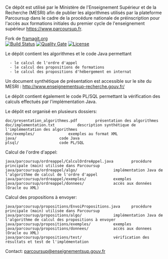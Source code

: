 Ce dépôt est utilisé par le Ministère de l'Enseignement Supérieur et de la Recherche (MESRI) afin de publier les algorithmes utilisés par la plateforme Parcoursup dans le cadre de la procédure nationale de préinscription pour l'accès aux formations initiales du premier cycle de l'enseignement supérieur https://www.parcoursup.fr. 

Fork de [framagit.org](https://framagit.org/parcoursup/algorithmes-de-parcoursup)  
[![Build Status](https://travis-ci.org/fabdouglas/parcoursup-algo.svg?branch=master)](https://travis-ci.org/fabdouglas/parcoursup-algo)
[![Quality Gate](https://sonarcloud.io/api/project_badges/measure?metric=alert_status&project=fr.gouv.education:root)](https://sonarcloud.io/dashboard/index/fr.gouv.education:parcoursup-algo)
[![License](http://img.shields.io/:license-mit-blue.svg)](http://fabdouglas.mit-license.org/)


Le dépôt contient les algorithmes et le code Java permettant

      - le calcul de l'ordre d'appel
      - le calcul des propositions de formations
      - le calcul des propositions d'hébergement en internat

Un document synthétique de présentation est accessible sur le site du MESRI : http://www.enseignementsup-recherche.gouv.fr/ 

Le dépôt contient également le code PL/SQL permettant 
la vérification des calculs effectués par l'implémentation Java.

Le dépôt est organisé en plusieurs dossiers:
  
    doc/presentation_algorithmes.pdf		présentation des algorithmes
    doc/implementation.txt			description synthétique de l'implémentation des algorithmes
    doc/exemples/				exemples au format XML
    java/					code Java
    plsql/					code PL/SQL

Calcul de l'ordre d'appel:

    java/parcoursup/ordreappel/CalculOrdreAppel.java		procédure principale (main) utilisée dans Parcoursup
    java/parcoursup/ordreappel/algo/				implémentation Java de l'algorithme de calcul de l'ordre d'appel
    java/parcoursup/ordreappel/exemples/			exemples
    java/parcoursup/ordreappel/donnees/				accès aux données (Oracle ou XML)

Calcul des propositions à envoyer:

    java/parcoursup/propositions/EnvoiPropositions.java    	procédure principale (main) utilisée dans Parcoursup
    java/parcoursup/propositions/algo/				implémentation Java de l'algorithme de calcul des propositions à envoyer
    java/parcoursup/propositions/exemples/			exemples
    java/parcoursup/propositions/donnees/			accès aux donnees (Oracle ou XML)
    java/parcoursup/propositions/test/				vérification des résultats et test de l'implémentation
    
Contact: parcoursup@enseignementsup.gouv.fr
